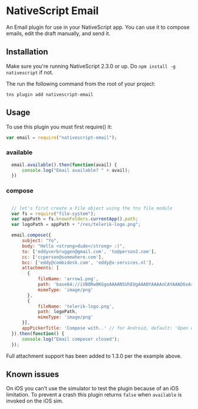 # NativeScript Email

An Email plugin for use in your NativeScript app.
You can use it to compose emails, edit the draft manually, and send it.

## Installation
Make sure you're running NativeScript 2.3.0 or up. Do `npm install -g nativescript` if not.

The run the following command from the root of your project:

```
tns plugin add nativescript-email
```

## Usage

To use this plugin you must first require() it:

```js
var email = require("nativescript-email");
```

### available

```js
  email.available().then(function(avail) {
      console.log("Email available? " + avail);
  })
```

### compose
```js

  // let's first create a File object using the tns file module
  var fs = require("file-system");
  var appPath = fs.knownFolders.currentApp().path;
  var logoPath = appPath + "/res/telerik-logo.png";

  email.compose({
      subject: "Yo",
      body: "Hello <strong>dude</strong> :)",
      to: ['eddyverbruggen@gmail.com', 'to@person2.com'],
      cc: ['ccperson@somewhere.com'],
      bcc: ['eddy@combidesk.com', 'eddy@x-services.nl'],
      attachments: [
        {
            fileName: 'arrow1.png',
            path: 'base64://iVBORw0KGgoAAAANSUhEUgAAABYAAAAoCAYAAAD6xArmAAAACXBIWXMAABYlAAAWJQFJUiTwAAAAHGlET1QAAAACAAAAAAAAABQAAAAoAAAAFAAAABQAAAB5EsHiAAAAAEVJREFUSA1iYKAimDhxYjwIU9FIBgaQgZMmTfoPwlOmTJGniuHIhlLNxaOGwiNqNEypkwlGk9RokoIUfaM5ijo5Clh9AAAAAP//ksWFvgAAAEFJREFUY5g4cWL8pEmT/oMwiM1ATTBqONbQHA2W0WDBGgJYBUdTy2iwYA0BrILDI7VMmTJFHqv3yBUEBQsIg/QDAJNpcv6v+k1ZAAAAAElFTkSuQmCC',
            mimeType: 'image/png'
        },
        {
            fileName: 'telerik-logo.png',
            path: logoPath,
            mimeType: 'image/png'
      }],
      appPickerTitle: 'Compose with..' // for Android, default: 'Open with..'
  }).then(function() {
      console.log("Email composer closed");
  });
```

Full attachment support has been added to 1.3.0 per the example above.

## Known issues
On iOS you can't use the simulator to test the plugin because of an iOS limitation.
To prevent a crash this plugin returns `false` when `available` is invoked on the iOS sim.